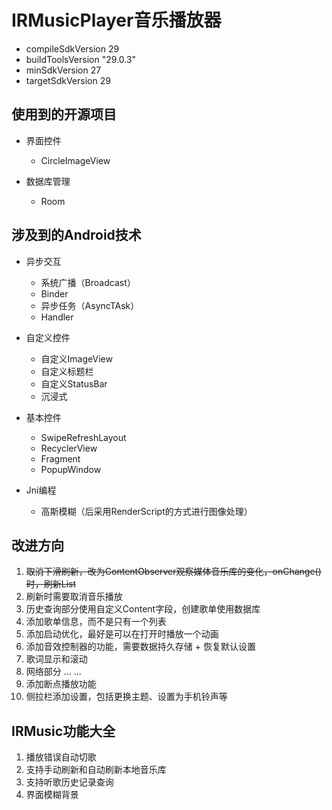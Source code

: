 # IRMusicPlayer音乐播放器

- compileSdkVersion 29
- buildToolsVersion "29.0.3"
- minSdkVersion 27
- targetSdkVersion 29

## 使用到的开源项目

- 界面控件
    - CircleImageView

- 数据库管理
    - Room

## 涉及到的Android技术

- 异步交互
    - 系统广播（Broadcast）
    - Binder
    - 异步任务（AsyncTAsk）
    - Handler

- 自定义控件
    - 自定义ImageView
    - 自定义标题栏
    - 自定义StatusBar
    - 沉浸式

- 基本控件
    - SwipeRefreshLayout
    - RecyclerView
    - Fragment
    - PopupWindow

- Jni编程
    - 高斯模糊（后采用RenderScript的方式进行图像处理）

## 改进方向

1. ~~取消下滑刷新，改为ContentObserver观察媒体音乐库的变化，onChange()时，刷新List~~
2. 刷新时需要取消音乐播放
3. 历史查询部分使用自定义Content字段，创建歌单使用数据库
4. 添加歌单信息，而不是只有一个列表
5. 添加启动优化，最好是可以在打开时播放一个动画
6. 添加音效控制器的功能，需要数据持久存储 + 恢复默认设置
7. 歌词显示和滚动
8. 网络部分 ... ...
9. 添加断点播放功能
10. 侧拉栏添加设置，包括更换主题、设置为手机铃声等
    
## IRMusic功能大全

1. 播放错误自动切歌
2. 支持手动刷新和自动刷新本地音乐库
3. 支持听歌历史记录查询
4. 界面模糊背景